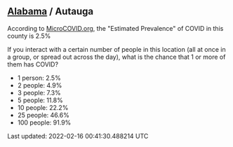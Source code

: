
## [Alabama](/united-states/alabama) / Autauga

According to [MicroCOVID.org](http://microcovid.org),
the "Estimated Prevalence" of COVID in this county is 2.5%

If you interact with a certain number of people in this location
(all at once in a group, or spread out across the day), what is the chance that
1 or more of them has COVID?

- 1 person: 2.5%
- 2 people: 4.9%
- 3 people: 7.3%
- 5 people: 11.8%
- 10 people: 22.2%
- 25 people: 46.6%
- 100 people: 91.9%

Last updated: 2022-02-16 00:41:30.488214 UTC
